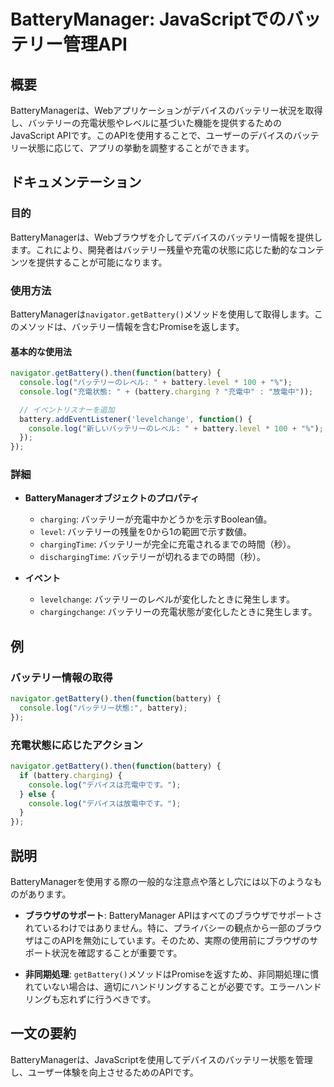 <!--
Meta Description: # BatteryManager: JavaScriptでのバッテリー管理API ## 概要 BatteryManagerは、Webアプリケーションがデバイスのバッテリー状況を取得し、バッテリーの充電状態やレベルに基づいた機能を提供するためのJavaScript APIです。このAPIを使用すること...
Meta Keywords: battery, console, log, getbattery, batterymanagerは
-->

# BatteryManager: JavaScriptでのバッテリー管理API

## 概要
BatteryManagerは、Webアプリケーションがデバイスのバッテリー状況を取得し、バッテリーの充電状態やレベルに基づいた機能を提供するためのJavaScript APIです。このAPIを使用することで、ユーザーのデバイスのバッテリー状態に応じて、アプリの挙動を調整することができます。

## ドキュメンテーション
### 目的
BatteryManagerは、Webブラウザを介してデバイスのバッテリー情報を提供します。これにより、開発者はバッテリー残量や充電の状態に応じた動的なコンテンツを提供することが可能になります。

### 使用方法
BatteryManagerは`navigator.getBattery()`メソッドを使用して取得します。このメソッドは、バッテリー情報を含むPromiseを返します。

#### 基本的な使用法
```javascript
navigator.getBattery().then(function(battery) {
  console.log("バッテリーのレベル: " + battery.level * 100 + "%");
  console.log("充電状態: " + (battery.charging ? "充電中" : "放電中"));

  // イベントリスナーを追加
  battery.addEventListener('levelchange', function() {
    console.log("新しいバッテリーのレベル: " + battery.level * 100 + "%");
  });
});
```

### 詳細
- **BatteryManagerオブジェクトのプロパティ**
  - `charging`: バッテリーが充電中かどうかを示すBoolean値。
  - `level`: バッテリーの残量を0から1の範囲で示す数値。
  - `chargingTime`: バッテリーが完全に充電されるまでの時間（秒）。
  - `dischargingTime`: バッテリーが切れるまでの時間（秒）。

- **イベント**
  - `levelchange`: バッテリーのレベルが変化したときに発生します。
  - `chargingchange`: バッテリーの充電状態が変化したときに発生します。

## 例
### バッテリー情報の取得
```javascript
navigator.getBattery().then(function(battery) {
  console.log("バッテリー状態:", battery);
});
```

### 充電状態に応じたアクション
```javascript
navigator.getBattery().then(function(battery) {
  if (battery.charging) {
    console.log("デバイスは充電中です。");
  } else {
    console.log("デバイスは放電中です。");
  }
});
```

## 説明
BatteryManagerを使用する際の一般的な注意点や落とし穴には以下のようなものがあります。

- **ブラウザのサポート**: BatteryManager APIはすべてのブラウザでサポートされているわけではありません。特に、プライバシーの観点から一部のブラウザはこのAPIを無効にしています。そのため、実際の使用前にブラウザのサポート状況を確認することが重要です。
  
- **非同期処理**: `getBattery()`メソッドはPromiseを返すため、非同期処理に慣れていない場合は、適切にハンドリングすることが必要です。エラーハンドリングも忘れずに行うべきです。

## 一文の要約
BatteryManagerは、JavaScriptを使用してデバイスのバッテリー状態を管理し、ユーザー体験を向上させるためのAPIです。